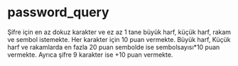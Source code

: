 # password_query

Şifre için en az dokuz karakter ve ez az 1 tane büyük harf, küçük harf, rakam ve sembol istemekte.
Her karakter için 10 puan vermekte.
Büyük harf, Küçük harf ve rakamlarda en fazla 20 puan sembolde ise sembolsayısı*10 puan vermekte.
Ayrıca şifre 9 karakter ise +10 puan vermekte.
